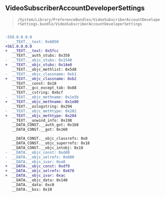 ## VideoSubscriberAccountDeveloperSettings

> `/System/Library/PreferenceBundles/VideoSubscriberAccountDeveloperSettings.bundle/VideoSubscriberAccountDeveloperSettings`

```diff

-558.0.0.0.0
-  __TEXT.__text: 0x6050
+561.0.0.0.0
+  __TEXT.__text: 0x5fcc
   __TEXT.__auth_stubs: 0x350
-  __TEXT.__objc_stubs: 0x1540
+  __TEXT.__objc_stubs: 0x14e0
   __TEXT.__objc_methlist: 0x5d8
-  __TEXT.__objc_classname: 0xb1
+  __TEXT.__objc_classname: 0xb2
   __TEXT.__const: 0x18
   __TEXT.__gcc_except_tab: 0x88
   __TEXT.__cstring: 0x6cf
-  __TEXT.__objc_methname: 0x1e5b
+  __TEXT.__objc_methname: 0x1e80
   __TEXT.__oslogstring: 0x294
-  __TEXT.__objc_methtype: 0x202
+  __TEXT.__objc_methtype: 0x204
   __TEXT.__unwind_info: 0x198
   __DATA_CONST.__auth_got: 0x1b8
   __DATA_CONST.__got: 0x160

   __DATA_CONST.__objc_classrefs: 0x8
   __DATA_CONST.__objc_superrefs: 0x18
   __DATA_CONST.__objc_intobj: 0x18
-  __DATA.__objc_const: 0xdd0
-  __DATA.__objc_selrefs: 0x680
-  __DATA.__objc_ivar: 0xa8
+  __DATA.__objc_const: 0xdf0
+  __DATA.__objc_selrefs: 0x678
+  __DATA.__objc_ivar: 0xac
   __DATA.__objc_data: 0x140
   __DATA.__data: 0xc0
   __DATA.__bss: 0x10

```
